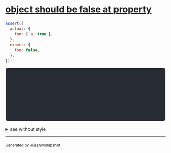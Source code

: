 # [object should be false at property](../../object.test.js#L73)

```js
assert({
  actual: {
    foo: { a: true },
  },
  expect: {
    foo: false,
  },
});
```

![img](throw.svg)

<details>
  <summary>see without style</summary>

```console
AssertionError: actual and expect are different

actual: {
  foo: {
    a: true,
  },
}
expect: {
  foo: false,
}
```

</details>

---
<sub>
  Generated by <a href="https://github.com/jsenv/core/tree/main/packages/independent/snapshot">@jsenv/snapshot</a>
</sub>